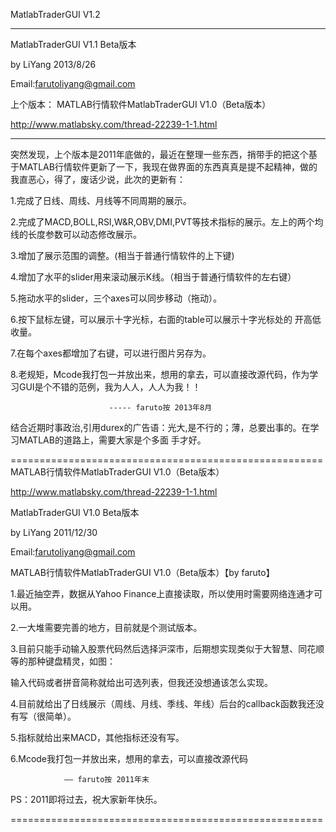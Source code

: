 MatlabTraderGUI V1.2

--------

MatlabTraderGUI V1.1 Beta版本

by LiYang 2013/8/26

Email:farutoliyang@gmail.com

上个版本：
MATLAB行情软件MatlabTraderGUI V1.0（Beta版本）

http://www.matlabsky.com/thread-22239-1-1.html


--------

突然发现，上个版本是2011年底做的，最近在整理一些东西，捎带手的把这个基于MATLAB行情软件更新了一下，我现在做界面的东西真真是提不起精神，做的我直恶心，得了，废话少说，此次的更新有：

1.完成了日线、周线、月线等不同周期的展示。

2.完成了MACD,BOLL,RSI,W&R,OBV,DMI,PVT等技术指标的展示。左上的两个均线的长度参数可以动态修改展示。

3.增加了展示范围的调整。(相当于普通行情软件的上下键)

4.增加了水平的slider用来滚动展示K线。（相当于普通行情软件的左右键）

5.拖动水平的slider，三个axes可以同步移动（拖动）。

6.按下鼠标左键，可以展示十字光标，右面的table可以展示十字光标处的 开高低收量。

7.在每个axes都增加了右键，可以进行图片另存为。

8.老规矩，Mcode我打包一并放出来，想用的拿去，可以直接改源代码，作为学习GUI是个不错的范例，我为人人，人人为我！！

                          ----- faruto按 2013年8月

结合近期时事政治,引用durex的广告语：光大,是不行的；薄，总要出事的。在学习MATLAB的道路上，需要大家是个多面
手才好。


======================================================
MATLAB行情软件MatlabTraderGUI V1.0（Beta版本）

http://www.matlabsky.com/thread-22239-1-1.html


MatlabTraderGUI V1.0 Beta版本

by LiYang 2011/12/30

Email:farutoliyang@gmail.com

MATLAB行情软件MatlabTraderGUI V1.0（Beta版本）【by faruto】

1.最近抽空弄，数据从Yahoo Finance上直接读取，所以使用时需要网络连通才可以用。

2.一大堆需要完善的地方，目前就是个测试版本。

3.目前只能手动输入股票代码然后选择沪深市，后期想实现类似于大智慧、同花顺等的那种键盘精灵，如图：

输入代码或者拼音简称就给出可选列表，但我还没想通该怎么实现。

4.目前就给出了日线展示（周线、月线、季线、年线）后台的callback函数我还没有写（很简单）。

5.指标就给出来MACD，其他指标还没有写。

6.Mcode我打包一并放出来，想用的拿去，可以直接改源代码

                —— faruto按 2011年末

PS：2011即将过去，祝大家新年快乐。



======================================================
